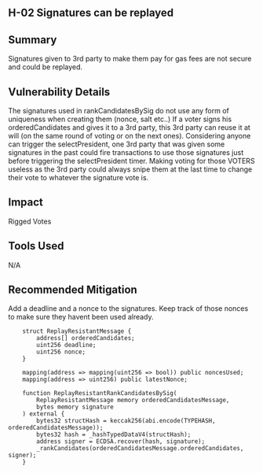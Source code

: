 ## H-02 Signatures can be replayed
## Summary

Signatures given to 3rd party to make them pay for gas fees are not secure and could be replayed.

## Vulnerability Details
The signatures used in rankCandidatesBySig do not use any form of uniqueness when creating them (nonce, salt etc..)
If a voter signs his orderedCandidates and gives it to a 3rd party, this 3rd party can reuse it at will (on the same round of voting or on the next ones).
Considering anyone can trigger the selectPresident, one 3rd party that was given some signatures in the past could fire transactions to use those signatures 
just before triggering the selectPresident timer. Making voting for those VOTERS useless as the 3rd party could always snipe them at the last time to change their vote to whatever the signature vote is.

## Impact
Rigged Votes

## Tools Used 
N/A

## Recommended Mitigation
Add a deadline and a nonce to the signatures. Keep track of those nonces to make sure they havent been used already.

```
    struct ReplayResistantMessage {
        address[] orderedCandidates;
        uint256 deadline;
        uint256 nonce;
    }

    mapping(address => mapping(uint256 => bool)) public noncesUsed;
    mapping(address => uint256) public latestNonce;

    function ReplayResistantRankCandidatesBySig(
        ReplayResistantMessage memory orderedCandidatesMessage,
        bytes memory signature
    ) external {
        bytes32 structHash = keccak256(abi.encode(TYPEHASH, orderedCandidatesMessage));
        bytes32 hash = _hashTypedDataV4(structHash);
        address signer = ECDSA.recover(hash, signature);
        _rankCandidates(orderedCandidatesMessage.orderedCandidates, signer);
    }
```